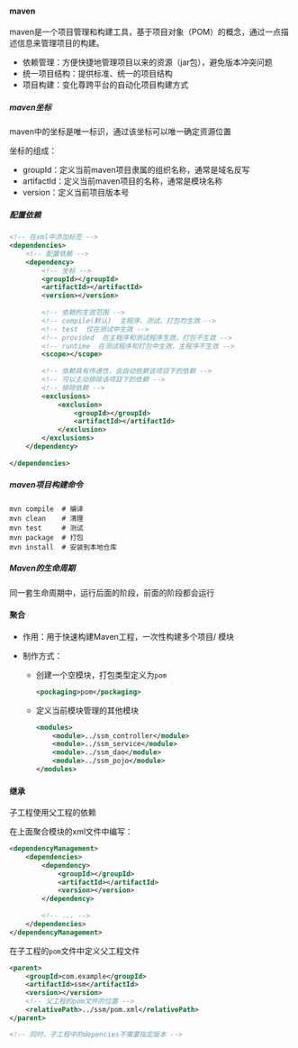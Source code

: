 #### maven

maven是一个项目管理和构建工具，基于项目对象（POM）的概念，通过一点描述信息来管理项目的构建。

- 依赖管理：方便快捷地管理项目以来的资源（jar包），避免版本冲突问题
- 统一项目结构：提供标准、统一的项目结构
- 项目构建：变化尊跨平台的自动化项目构建方式



##### maven坐标

maven中的坐标是唯一标识，通过该坐标可以唯一确定资源位置

坐标的组成：

- groupId：定义当前maven项目隶属的组织名称，通常是域名反写
- artifactId：定义当前maven项目的名称，通常是模块名称
- version：定义当前项目版本号





##### 配置依赖

```xml
<!-- 在xml中添加标签 --> 
<dependencies>
    <!-- 配置依赖 --> 
    <dependency>
        <!-- 坐标 -->
        <groupId></groupId>
        <artifactId></artifactId>
        <version></version>
        
        <!-- 依赖的生效范围 -->
        <!-- compile(默认)  主程序、测试、打包均生效 -->
        <!-- test  仅在测试中生效 -->
        <!-- provided  在主程序和测试程序生效，打包不生效 -->
        <!-- runtime  在测试程序和打包中生效，主程序不生效 -->
        <scope></scope>
        
        <!-- 依赖具有传递性，会自动依赖该项目下的依赖 --> 
        <!-- 可以主动排除该项目下的依赖 -->
    	<!-- 排除依赖 -->
        <exclusions>
            <exclusion>
                <groupId></groupId>
                <artifactId></artifactId>
            </exclusion>
        </exclusions>
    </dependency>
    
</dependencies>
```



##### maven项目构建命令

```
mvn compile  # 编译
mvn clean    # 清理
mvn test     # 测试
mvn package  # 打包
mvn install  # 安装到本地仓库
```





##### Maven的生命周期

同一套生命周期中，运行后面的阶段，前面的阶段都会运行





#### 聚合

- 作用：用于快速构建Maven工程，一次性构建多个项目/ 模块

- 制作方式：

  - 创建一个空模块，打包类型定义为`pom`

    ```xml
    <pockaging>pom</pockaging>
    ```

    

  - 定义当前模块管理的其他模块

    ```xml
    <modules>
    	<module>../ssm_controller</module>
        <module>../ssm_service</module>
        <module>../ssm_dao</module>
        <module>../ssm_pojo</module>
    </modules>
    ```

    



#### 继承

子工程使用父工程的依赖

在上面聚合模块的xml文件中编写：

```xml
<dependencyManagement>
	<dependencies>
    	<dependency>
        	<groupId></groupId>
            <artifactId></artifactId>
            <version></version>
        </dependency>
        
        <!-- ... -->
    </dependencies>
</dependencyManagement>
```



在子工程的`pom`文件中定义父工程文件

```xml
<parent>
	<groupId>com.example</groupId>
    <artifactId>ssm</artifactId>
    <version></version>
    <!-- 父工程的pom文件的位置 -->
    <relativePath>../ssm/pom.xml</relativePath>
</parent>

<!-- 同时，子工程中的depencies不需要指定版本 -->
```





























































